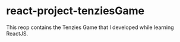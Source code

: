 # react-project-tenziesGame
This reop contains the Tenzies Game that I developed while learning ReactJS.
